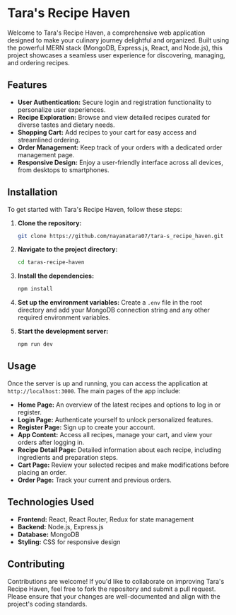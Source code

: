 # Tara's Recipe Haven

Welcome to Tara's Recipe Haven, a comprehensive web application designed to make your culinary journey delightful and organized. Built using the powerful MERN stack (MongoDB, Express.js, React, and Node.js), this project showcases a seamless user experience for discovering, managing, and ordering recipes.

## Features

- **User Authentication:** Secure login and registration functionality to personalize user experiences.
- **Recipe Exploration:** Browse and view detailed recipes curated for diverse tastes and dietary needs.
- **Shopping Cart:** Add recipes to your cart for easy access and streamlined ordering.
- **Order Management:** Keep track of your orders with a dedicated order management page.
- **Responsive Design:** Enjoy a user-friendly interface across all devices, from desktops to smartphones.

## Installation

To get started with Tara's Recipe Haven, follow these steps:

1. **Clone the repository:**
   ```bash
   git clone https://github.com/nayanatara07/tara-s_recipe_haven.git
   ```

2. **Navigate to the project directory:**
   ```bash
   cd taras-recipe-haven
   ```

3. **Install the dependencies:**
   ```bash
   npm install
   ```

4. **Set up the environment variables:**
   Create a `.env` file in the root directory and add your MongoDB connection string and any other required environment variables.

5. **Start the development server:**
   ```bash
   npm run dev
   ```

## Usage

Once the server is up and running, you can access the application at `http://localhost:3000`. The main pages of the app include:

- **Home Page:** An overview of the latest recipes and options to log in or register.
- **Login Page:** Authenticate yourself to unlock personalized features.
- **Register Page:** Sign up to create your account.
- **App Content:** Access all recipes, manage your cart, and view your orders after logging in.
- **Recipe Detail Page:** Detailed information about each recipe, including ingredients and preparation steps.
- **Cart Page:** Review your selected recipes and make modifications before placing an order.
- **Order Page:** Track your current and previous orders.

## Technologies Used

- **Frontend:** React, React Router, Redux for state management
- **Backend:** Node.js, Express.js
- **Database:** MongoDB
- **Styling:** CSS for responsive design

## Contributing

Contributions are welcome! If you'd like to collaborate on improving Tara's Recipe Haven, feel free to fork the repository and submit a pull request. Please ensure that your changes are well-documented and align with the project's coding standards.

